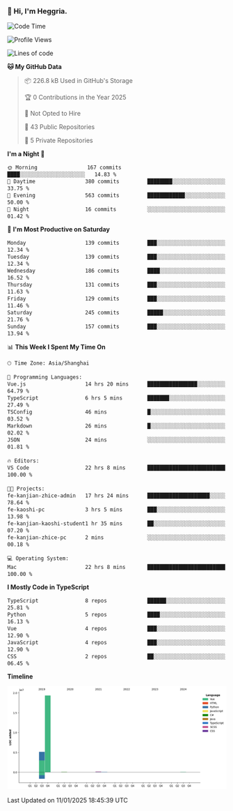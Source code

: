### 👋 Hi, I'm Heggria.

<!--START_SECTION:waka-->
![Code Time](http://img.shields.io/badge/Code%20Time-1%2C015%20hrs-blue)

![Profile Views](http://img.shields.io/badge/Profile%20Views-0-blue)

![Lines of code](https://img.shields.io/badge/From%20Hello%20World%20I%27ve%20Written-24.8%20million%20lines%20of%20code-blue)

**🐱 My GitHub Data** 

> 📦 226.8 kB Used in GitHub's Storage 
 > 
> 🏆 0 Contributions in the Year 2025
 > 
> 🚫 Not Opted to Hire
 > 
> 📜 43 Public Repositories 
 > 
> 🔑 5 Private Repositories 
 > 
**I'm a Night 🦉** 

```text
🌞 Morning                167 commits         ████░░░░░░░░░░░░░░░░░░░░░   14.83 % 
🌆 Daytime                380 commits         ████████░░░░░░░░░░░░░░░░░   33.75 % 
🌃 Evening                563 commits         ████████████░░░░░░░░░░░░░   50.00 % 
🌙 Night                  16 commits          ░░░░░░░░░░░░░░░░░░░░░░░░░   01.42 % 
```
📅 **I'm Most Productive on Saturday** 

```text
Monday                   139 commits         ███░░░░░░░░░░░░░░░░░░░░░░   12.34 % 
Tuesday                  139 commits         ███░░░░░░░░░░░░░░░░░░░░░░   12.34 % 
Wednesday                186 commits         ████░░░░░░░░░░░░░░░░░░░░░   16.52 % 
Thursday                 131 commits         ███░░░░░░░░░░░░░░░░░░░░░░   11.63 % 
Friday                   129 commits         ███░░░░░░░░░░░░░░░░░░░░░░   11.46 % 
Saturday                 245 commits         █████░░░░░░░░░░░░░░░░░░░░   21.76 % 
Sunday                   157 commits         ███░░░░░░░░░░░░░░░░░░░░░░   13.94 % 
```


📊 **This Week I Spent My Time On** 

```text
🕑︎ Time Zone: Asia/Shanghai

💬 Programming Languages: 
Vue.js                   14 hrs 20 mins      ████████████████░░░░░░░░░   64.79 % 
TypeScript               6 hrs 5 mins        ███████░░░░░░░░░░░░░░░░░░   27.49 % 
TSConfig                 46 mins             █░░░░░░░░░░░░░░░░░░░░░░░░   03.52 % 
Markdown                 26 mins             █░░░░░░░░░░░░░░░░░░░░░░░░   02.02 % 
JSON                     24 mins             ░░░░░░░░░░░░░░░░░░░░░░░░░   01.81 % 

🔥 Editors: 
VS Code                  22 hrs 8 mins       █████████████████████████   100.00 % 

🐱‍💻 Projects: 
fe-kanjian-zhice-admin   17 hrs 24 mins      ████████████████████░░░░░   78.64 % 
fe-kaoshi-pc             3 hrs 5 mins        ███░░░░░░░░░░░░░░░░░░░░░░   13.98 % 
fe-kanjian-kaoshi-student1 hr 35 mins        ██░░░░░░░░░░░░░░░░░░░░░░░   07.20 % 
fe-kanjian-zhice-pc      2 mins              ░░░░░░░░░░░░░░░░░░░░░░░░░   00.18 % 

💻 Operating System: 
Mac                      22 hrs 8 mins       █████████████████████████   100.00 % 
```

**I Mostly Code in TypeScript** 

```text
TypeScript               8 repos             ██████░░░░░░░░░░░░░░░░░░░   25.81 % 
Python                   5 repos             ████░░░░░░░░░░░░░░░░░░░░░   16.13 % 
Vue                      4 repos             ███░░░░░░░░░░░░░░░░░░░░░░   12.90 % 
JavaScript               4 repos             ███░░░░░░░░░░░░░░░░░░░░░░   12.90 % 
CSS                      2 repos             ██░░░░░░░░░░░░░░░░░░░░░░░   06.45 % 
```



**Timeline**

![Lines of Code chart](https://raw.githubusercontent.com/heggria/heggria/main/assets/bar_graph.png)


 Last Updated on 11/01/2025 18:45:39 UTC
<!--END_SECTION:waka-->
